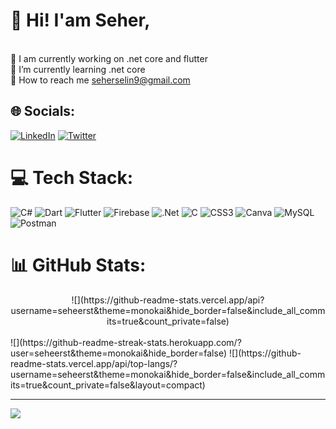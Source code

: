 # 💫 Hi! I'am Seher,
<br>🔭 I am currently working on .net core and flutter<br>🌱 I’m currently learning .net core<br>💬 How to reach me seherselin9@gmail.com


## 🌐 Socials:
[![LinkedIn](https://img.shields.io/badge/LinkedIn-%230077B5.svg?logo=linkedin&logoColor=white)](https://linkedin.com/in/seher-selin-tosun-019a381ab) [![Twitter](https://img.shields.io/badge/Twitter-%231DA1F2.svg?logo=Twitter&logoColor=white)](https://twitter.com/seheerst) 

# 💻 Tech Stack:
![C#](https://img.shields.io/badge/c%23-%23239120.svg?style=flat&logo=c-sharp&logoColor=white) ![Dart](https://img.shields.io/badge/dart-%230175C2.svg?style=flat&logo=dart&logoColor=white) ![Flutter](https://img.shields.io/badge/Flutter-%2302569B.svg?style=flat&logo=Flutter&logoColor=white) ![Firebase](https://img.shields.io/badge/firebase-%23039BE5.svg?style=flat&logo=firebase) ![.Net](https://img.shields.io/badge/.NET-5C2D91?style=flat&logo=.net&logoColor=white) ![C](https://img.shields.io/badge/c-%2300599C.svg?style=flat&logo=c&logoColor=white) ![CSS3](https://img.shields.io/badge/css3-%231572B6.svg?style=flat&logo=css3&logoColor=white) ![Canva](https://img.shields.io/badge/Canva-%2300C4CC.svg?style=flat&logo=Canva&logoColor=white) ![MySQL](https://img.shields.io/badge/mysql-%2300f.svg?style=flat&logo=mysql&logoColor=white) ![Postman](https://img.shields.io/badge/Postman-FF6C37?style=flat&logo=postman&logoColor=white)
# 📊 GitHub Stats:
<div align="center">![](https://github-readme-stats.vercel.app/api?username=seheerst&theme=monokai&hide_border=false&include_all_commits=true&count_private=false)</div><br/>
![](https://github-readme-streak-stats.herokuapp.com/?user=seheerst&theme=monokai&hide_border=false)
![](https://github-readme-stats.vercel.app/api/top-langs/?username=seheerst&theme=monokai&hide_border=false&include_all_commits=true&count_private=false&layout=compact)

---
[![](https://visitcount.itsvg.in/api?id=seheerst&icon=0&color=0)](https://visitcount.itsvg.in)

<!-- Proudly created with GPRM ( https://gprm.itsvg.in ) -->
